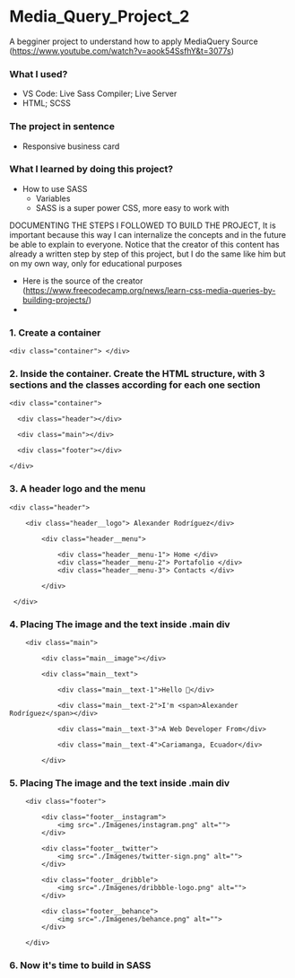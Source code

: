 # Media_Query_Project_2
A begginer project to understand how to apply MediaQuery Source (https://www.youtube.com/watch?v=aook54SsfhY&t=3077s)

### What I used?
  - VS Code: Live Sass Compiler; Live Server
  - HTML; SCSS 

### The project in sentence
   -  Responsive business card 

### What I learned by doing this project?
  - How to use SASS
    - Variables
    - SASS is a super power CSS, more easy to work with


DOCUMENTING THE STEPS I FOLLOWED TO BUILD THE PROJECT, It is important because this way I can internalize the concepts and in the future be able to explain to everyone. 
Notice that the creator of this content has already a written step by step of this project, but I do the same like him but on my own way, only for educational purposes
  -  Here is the source of the creator (https://www.freecodecamp.org/news/learn-css-media-queries-by-building-projects/)
  - 

### 1. Create a container 
    <div class="container"> </div>


### 2. Inside the container. Create the HTML structure, with 3 sections and the classes according for each one section

    <div class="container"> 

      <div class="header"></div>

      <div class="main"></div>

      <div class="footer"></div>

    </div>

### 3. A header logo and the menu 

    <div class="header">
    
        <div class="header__logo"> Alexander Rodríguez</div>
        
            <div class="header__menu">
            
                <div class="header__menu-1"> Home </div>
                <div class="header__menu-2"> Portafolio </div>
                <div class="header__menu-3"> Contacts </div>
                
            </div>
            
     </div>

### 4. Placing The image and the text inside .main div

        <div class="main">

            <div class="main__image"></div>

            <div class="main__text">
                
                <div class="main__text-1">Hello 👋</div>

                <div class="main__text-2">I'm <span>Alexander Rodríguez</span></div>

                <div class="main__text-3">A Web Developer From</div>

                <div class="main__text-4">Cariamanga, Ecuador</div>

            </div>

### 5. Placing The image and the text inside .main div

        <div class="footer">
            
            <div class="footer__instagram">
                <img src="./Imágenes/instagram.png" alt="">
            </div>

            <div class="footer__twitter">
                <img src="./Imágenes/twitter-sign.png" alt="">
            </div>

            <div class="footer__dribble">
                <img src="./Imágenes/dribbble-logo.png" alt="">
            </div>

            <div class="footer__behance">
                <img src="./Imágenes/behance.png" alt="">
            </div>

        </div>

### 6. Now it's time to build in SASS


 
